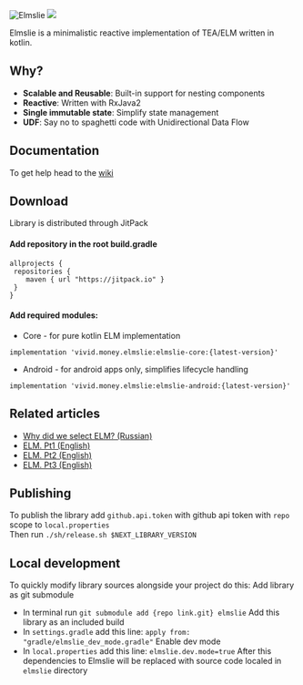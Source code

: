 ![Elmslie](https://user-images.githubusercontent.com/16104123/104534649-b5defa80-5625-11eb-98b6-d761623f8964.jpeg)
[![](https://jitpack.io/v/diklimchuk/test.svg)](https://jitpack.io/#diklimchuk/test)

Elmslie is a minimalistic reactive implementation of TEA/ELM written in kotlin.

## Why?
- **Scalable and Reusable**: Built-in support for nesting components
- **Reactive**: Written with RxJava2
- **Single immutable state**: Simplify state management
- **UDF**: Say no to spaghetti code with Unidirectional Data Flow

## Documentation
To get help head to the [wiki](https://github.com/vivid-money/elmslie/wiki)

## Download
Library is distributed through JitPack

#### Add repository in the root build.gradle
```
allprojects {
 repositories {
    maven { url "https://jitpack.io" }
 }
}
```

#### Add required modules:
- Core - for pure kotlin ELM implementation

`implementation 'vivid.money.elmslie:elmslie-core:{latest-version}'`

- Android - for android apps only, simplifies lifecycle handling  

`implementation 'vivid.money.elmslie:elmslie-android:{latest-version}'`

## Related articles
- [Why did we select ELM? (Russian)](https://habr.com/ru/company/vivid_money/blog/534386/)
- [ELM. Pt1 (English)](https://proandroiddev.com/taming-state-in-android-with-elm-architecture-and-kotlin-part-1-566caae0f706)
- [ELM. Pt2 (English)](https://proandroiddev.com/taming-state-in-android-with-elm-architecture-and-kotlin-part-2-c709f75f7596)
- [ELM. Pt3 (English)](https://proandroiddev.com/taming-state-in-android-with-elm-architecture-and-kotlin-part-2-c709f75f7596)

## Publishing
To publish the library add `github.api.token` with github api token with `repo` scope to `local.properties`  
Then run `./sh/release.sh $NEXT_LIBRARY_VERSION`

## Local development
To quickly modify library sources alongside your project do this:
Add library as git submodule
- In terminal run `git submodule add {repo link.git} elmslie`
Add this library as an included build
- In `settings.gradle` add this line: `apply from: "gradle/elmslie_dev_mode.gradle"`
Enable dev mode
- In `local.properties` add this line: `elmslie.dev.mode=true`
After this dependencies to Elmslie will be replaced with source code localed in `elmslie` directory
